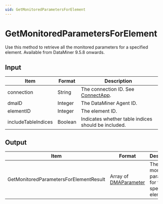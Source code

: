 ```yaml
---
uid: GetMonitoredParametersForElement
---
```


# GetMonitoredParametersForElement

Use this method to retrieve all the monitored parameters for a specified element. Available from DataMiner 9.5.8 onwards.

## Input

| Item                | Format  | Description                                           |
|---------------------|---------|-------------------------------------------------------|
| connection          | String  | The connection ID. See [ConnectApp](xref:ConnectApp). |
| dmaID               | Integer | The DataMiner Agent ID.                               |
| elementID           | Integer | The element ID.                                       |
| includeTableIndices | Boolean | Indicates whether table indices should be included.   |

## Output

| Item | Format | Description |
|--|--|--|
| GetMonitoredParametersForElementResult | Array of [DMAParameter](xref:DMAParameter) | The monitored parameters for the specified element. |
